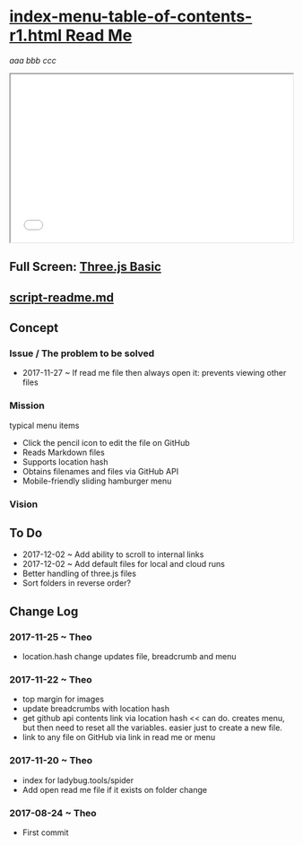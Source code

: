 <span style=display:none; >[You are now in a GitHub source code view - click this link to view Read Me file as a web page]( http://rawgit.com/ladybug-tools/spider/master/ "View file as a web page." ) </span>


# [index-menu-table-of-contents-r1.html Read Me]( #README.md )


_aaa bbb ccc_

<iframe class=iframeReadMe src=threejs-basic.html width=100% height=300 onload=this.contentWindow.controls.enableZoom=false; ></iframe>

## Full Screen: [Three.js Basic]( threejs-basic.html )

## [script-readme.md]( #script-readme.md )


## Concept

### Issue / The problem to be solved

* 2017-11-27 ~ If read me file then always open it: prevents viewing other files

### Mission

typical menu items

* Click the pencil icon to edit the file on GitHub
* Reads Markdown files
* Supports location hash
* Obtains filenames and files via GitHub API
* Mobile-friendly sliding hamburger menu

### Vision


## To Do

* 2017-12-02 ~ Add ability to scroll to internal links
* 2017-12-02 ~ Add default files for local and cloud runs
* Better handling of three.js files
* Sort folders in reverse order?


## Change Log

### 2017-11-25 ~ Theo

* location.hash change updates file, breadcrumb and menu 

### 2017-11-22 ~ Theo

* top margin for images
* update breadcrumbs with location hash
* get github api contents link via location hash << can do. creates menu, but then need to reset all the variables. easier just to create a new file.
* link to any file on GitHub via link in read me or menu

### 2017-11-20 ~ Theo

* index for ladybug.tools/spider
* Add open read me file if it exists on folder change




### 2017-08-24 ~ Theo

* First commit



